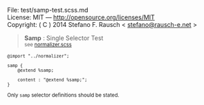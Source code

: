File:      test/samp-test.scss.md  
License:   MIT — http://opensource.org/licenses/MIT  
Copyright: ( C ) 2014 Stefano F. Rausch < stefano@rausch-e.net >

> **Samp** : Single Selector Test  
> <small> see [normalizer.scss](../_normalizer.scss.md) </smalll>

    @import "../normalizer";

    samp {
        @extend %samp;

        content : "@extend %samp;";
    }

Only `samp` selector definitions should be stated.
